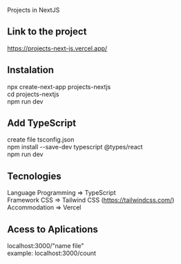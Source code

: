 Projects in NextJS

## Link to the project
https://projects-next-js.vercel.app/

## Instalation
npx create-next-app projects-nextjs <br />
cd projects-nextjs <br />
npm run dev <br />

## Add TypeScript
create file tsconfig.json <br />
npm install --save-dev typescript @types/react <br />
npm run dev <br />

## Tecnologies
Language Programming  => TypeScript <br />
Framework CSS => Tailwind CSS (https://tailwindcss.com/) <br />
Accommodation => Vercel <br />

## Acess to Aplications
localhost:3000/"name file" <br />
example: localhost:3000/count <br />



